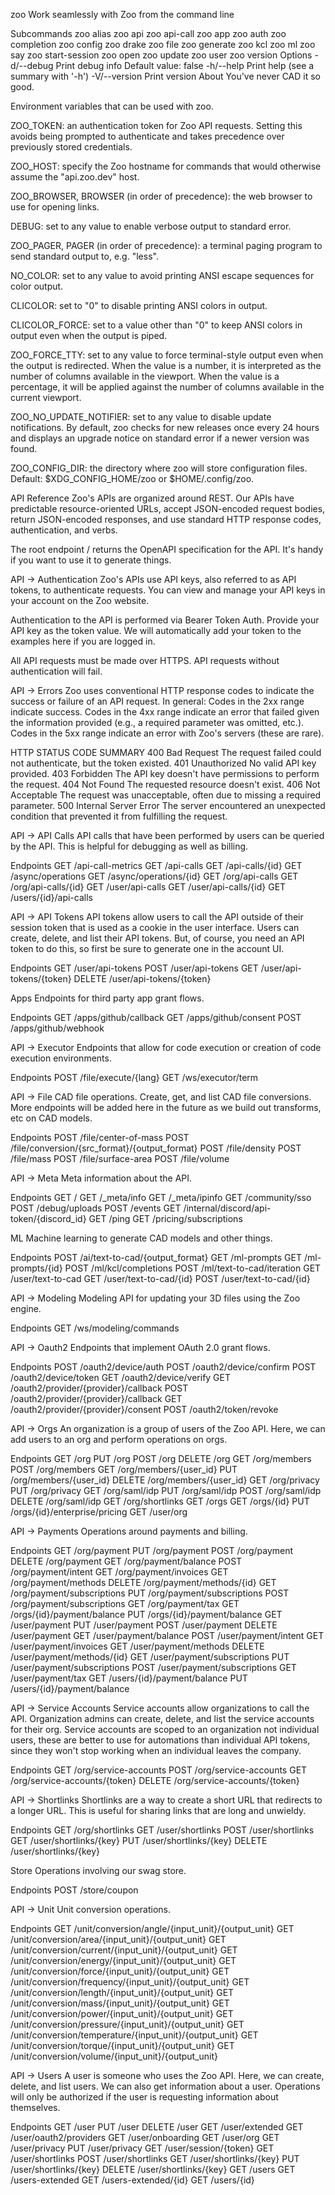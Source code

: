 zoo
Work seamlessly with Zoo from the command line

Subcommands
zoo alias
zoo api
zoo api-call
zoo app
zoo auth
zoo completion
zoo config
zoo drake
zoo file
zoo generate
zoo kcl
zoo ml
zoo say
zoo start-session
zoo open
zoo update
zoo user
zoo version
Options
-d/--debug
Print debug info
Default value: false
-h/--help
Print help (see a summary with '-h')
-V/--version
Print version
About
You've never CAD it so good.

Environment variables that can be used with zoo.

ZOO_TOKEN: an authentication token for Zoo API requests. Setting this avoids being prompted to authenticate and takes precedence over previously stored credentials.

ZOO_HOST: specify the Zoo hostname for commands that would otherwise assume the "api.zoo.dev" host.

ZOO_BROWSER, BROWSER (in order of precedence): the web browser to use for opening links.

DEBUG: set to any value to enable verbose output to standard error.

ZOO_PAGER, PAGER (in order of precedence): a terminal paging program to send standard output to, e.g. "less".

NO_COLOR: set to any value to avoid printing ANSI escape sequences for color output.

CLICOLOR: set to "0" to disable printing ANSI colors in output.

CLICOLOR_FORCE: set to a value other than "0" to keep ANSI colors in output even when the output is piped.

ZOO_FORCE_TTY: set to any value to force terminal-style output even when the output is redirected. When the value is a number, it is interpreted as the number of columns available in the viewport. When the value is a percentage, it will be applied against the number of columns available in the current viewport.

ZOO_NO_UPDATE_NOTIFIER: set to any value to disable update notifications. By default, zoo checks for new releases once every 24 hours and displays an upgrade notice on standard error if a newer version was found.

ZOO_CONFIG_DIR: the directory where zoo will store configuration files. Default: $XDG_CONFIG_HOME/zoo or $HOME/.config/zoo.

API Reference
Zoo's APIs are organized around REST. Our APIs have predictable resource-oriented URLs, accept JSON-encoded request bodies, return JSON-encoded responses, and use standard HTTP response codes, authentication, and verbs.

The root endpoint / returns the OpenAPI specification for the API. It's handy if you want to use it to generate things.

API →
Authentication
Zoo's APIs use API keys, also referred to as API tokens, to authenticate requests. You can view and manage your API keys in your account on the Zoo website.

Authentication to the API is performed via Bearer Token Auth. Provide your API key as the token value. We will automatically add your token to the examples here if you are logged in.

All API requests must be made over HTTPS. API requests without authentication will fail.

API →
Errors
Zoo uses conventional HTTP response codes to indicate the success or failure of an API request. In general: Codes in the 2xx range indicate success. Codes in the 4xx range indicate an error that failed given the information provided (e.g., a required parameter was omitted, etc.). Codes in the 5xx range indicate an error with Zoo's servers (these are rare).

HTTP STATUS CODE SUMMARY
400
Bad Request	The request failed could not authenticate, but the token existed.
401
Unauthorized	No valid API key provided.
403
Forbidden	The API key doesn't have permissions to perform the request.
404
Not Found	The requested resource doesn't exist.
406
Not Acceptable	The request was unacceptable, often due to missing a required parameter.
500
Internal Server Error	The server encountered an unexpected condition that prevented it from fulfilling the request.

API →
API Calls
API calls that have been performed by users can be queried by the API. This is helpful for debugging as well as billing.

Endpoints
GET
/api-call-metrics
GET
/api-calls
GET
/api-calls/{id}
GET
/async/operations
GET
/async/operations/{id}
GET
/org/api-calls
GET
/org/api-calls/{id}
GET
/user/api-calls
GET
/user/api-calls/{id}
GET
/users/{id}/api-calls

API →
API Tokens
API tokens allow users to call the API outside of their session token that is used as a cookie in the user interface. Users can create, delete, and list their API tokens. But, of course, you need an API token to do this, so first be sure to generate one in the account UI.

Endpoints
GET
/user/api-tokens
POST
/user/api-tokens
GET
/user/api-tokens/{token}
DELETE
/user/api-tokens/{token}

Apps
Endpoints for third party app grant flows.

Endpoints
GET
/apps/github/callback
GET
/apps/github/consent
POST
/apps/github/webhook

API →
Executor
Endpoints that allow for code execution or creation of code execution environments.

Endpoints
POST
/file/execute/{lang}
GET
/ws/executor/term


API →
File
CAD file operations. Create, get, and list CAD file conversions. More endpoints will be added here in the future as we build out transforms, etc on CAD models.

Endpoints
POST
/file/center-of-mass
POST
/file/conversion/{src_format}/{output_format}
POST
/file/density
POST
/file/mass
POST
/file/surface-area
POST
/file/volume

API →
Meta
Meta information about the API.

Endpoints
GET
/
GET
/_meta/info
GET
/_meta/ipinfo
GET
/community/sso
POST
/debug/uploads
POST
/events
GET
/internal/discord/api-token/{discord_id}
GET
/ping
GET
/pricing/subscriptions

ML
Machine learning to generate CAD models and other things.

Endpoints
POST
/ai/text-to-cad/{output_format}
GET
/ml-prompts
GET
/ml-prompts/{id}
POST
/ml/kcl/completions
POST
/ml/text-to-cad/iteration
GET
/user/text-to-cad
GET
/user/text-to-cad/{id}
POST
/user/text-to-cad/{id}

API →
Modeling
Modeling API for updating your 3D files using the Zoo engine.

Endpoints
GET
/ws/modeling/commands

API →
Oauth2
Endpoints that implement OAuth 2.0 grant flows.

Endpoints
POST
/oauth2/device/auth
POST
/oauth2/device/confirm
POST
/oauth2/device/token
GET
/oauth2/device/verify
GET
/oauth2/provider/{provider}/callback
POST
/oauth2/provider/{provider}/callback
GET
/oauth2/provider/{provider}/consent
POST
/oauth2/token/revoke


API →
Orgs
An organization is a group of users of the Zoo API. Here, we can add users to an org and perform operations on orgs.

Endpoints
GET
/org
PUT
/org
POST
/org
DELETE
/org
GET
/org/members
POST
/org/members
GET
/org/members/{user_id}
PUT
/org/members/{user_id}
DELETE
/org/members/{user_id}
GET
/org/privacy
PUT
/org/privacy
GET
/org/saml/idp
PUT
/org/saml/idp
POST
/org/saml/idp
DELETE
/org/saml/idp
GET
/org/shortlinks
GET
/orgs
GET
/orgs/{id}
PUT
/orgs/{id}/enterprise/pricing
GET
/user/org


API →
Payments
Operations around payments and billing.

Endpoints
GET
/org/payment
PUT
/org/payment
POST
/org/payment
DELETE
/org/payment
GET
/org/payment/balance
POST
/org/payment/intent
GET
/org/payment/invoices
GET
/org/payment/methods
DELETE
/org/payment/methods/{id}
GET
/org/payment/subscriptions
PUT
/org/payment/subscriptions
POST
/org/payment/subscriptions
GET
/org/payment/tax
GET
/orgs/{id}/payment/balance
PUT
/orgs/{id}/payment/balance
GET
/user/payment
PUT
/user/payment
POST
/user/payment
DELETE
/user/payment
GET
/user/payment/balance
POST
/user/payment/intent
GET
/user/payment/invoices
GET
/user/payment/methods
DELETE
/user/payment/methods/{id}
GET
/user/payment/subscriptions
PUT
/user/payment/subscriptions
POST
/user/payment/subscriptions
GET
/user/payment/tax
GET
/users/{id}/payment/balance
PUT
/users/{id}/payment/balance

API →
Service Accounts
Service accounts allow organizations to call the API. Organization admins can create, delete, and list the service accounts for their org. Service accounts are scoped to an organization not individual users, these are better to use for automations than individual API tokens, since they won't stop working when an individual leaves the company.

Endpoints
GET
/org/service-accounts
POST
/org/service-accounts
GET
/org/service-accounts/{token}
DELETE
/org/service-accounts/{token}

API →
Shortlinks
Shortlinks are a way to create a short URL that redirects to a longer URL. This is useful for sharing links that are long and unwieldy.

Endpoints
GET
/org/shortlinks
GET
/user/shortlinks
POST
/user/shortlinks
GET
/user/shortlinks/{key}
PUT
/user/shortlinks/{key}
DELETE
/user/shortlinks/{key}

Store
Operations involving our swag store.

Endpoints
POST
/store/coupon


API →
Unit
Unit conversion operations.

Endpoints
GET
/unit/conversion/angle/{input_unit}/{output_unit}
GET
/unit/conversion/area/{input_unit}/{output_unit}
GET
/unit/conversion/current/{input_unit}/{output_unit}
GET
/unit/conversion/energy/{input_unit}/{output_unit}
GET
/unit/conversion/force/{input_unit}/{output_unit}
GET
/unit/conversion/frequency/{input_unit}/{output_unit}
GET
/unit/conversion/length/{input_unit}/{output_unit}
GET
/unit/conversion/mass/{input_unit}/{output_unit}
GET
/unit/conversion/power/{input_unit}/{output_unit}
GET
/unit/conversion/pressure/{input_unit}/{output_unit}
GET
/unit/conversion/temperature/{input_unit}/{output_unit}
GET
/unit/conversion/torque/{input_unit}/{output_unit}
GET
/unit/conversion/volume/{input_unit}/{output_unit}

API →
Users
A user is someone who uses the Zoo API. Here, we can create, delete, and list users. We can also get information about a user. Operations will only be authorized if the user is requesting information about themselves.

Endpoints
GET
/user
PUT
/user
DELETE
/user
GET
/user/extended
GET
/user/oauth2/providers
GET
/user/onboarding
GET
/user/org
GET
/user/privacy
PUT
/user/privacy
GET
/user/session/{token}
GET
/user/shortlinks
POST
/user/shortlinks
GET
/user/shortlinks/{key}
PUT
/user/shortlinks/{key}
DELETE
/user/shortlinks/{key}
GET
/users
GET
/users-extended
GET
/users-extended/{id}
GET
/users/{id}